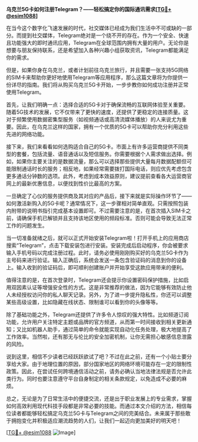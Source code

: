 **乌克兰5G卡如何注册Telegram？——轻松搞定你的国际通讯需求[[TG💪+ @esim1088](https://t.me/s/esim1088)]**

在当今这个数字化飞速发展的时代，社交媒体已经成为我们生活中不可或缺的一部分。而提到社交媒体，Telegram绝对是一个绕不开的存在。作为一个安全、快速且功能强大的即时通讯应用，Telegram在全球范围内拥有大量的用户。无论你是想要与朋友保持联系，还是希望加入各种兴趣小组获取资讯，Telegram都能满足你的需求。

但是，如果你身在乌克兰，或者计划前往乌克兰旅行，并且需要一张支持5G网络的SIM卡来帮助你更好地使用Telegram等应用程序，那么这篇文章将为你提供一份详尽的指南。我们将从购买乌克兰5G卡开始，一步步教你如何成功注册并正常使用Telegram。

首先，让我们明确一点：选择合适的5G卡对于确保流畅的互联网体验至关重要。随着5G技术的发展，它不仅带来了更快的速度，还提供了更稳定的连接质量。这对于频繁使用数据密集型服务（如视频通话或高清流媒体播放）的人来说尤为重要。因此，在乌克兰这样的国家，拥有一个优质的5G卡可以帮助你充分利用这些先进的网络功能。

接下来，我们来看看如何选购适合自己的5G卡。市面上有许多运营商提供不同类型的套餐，包括流量、语音通话以及短信服务。你需要根据个人需求做出选择。例如，如果你主要关注的是数据流量，那么可以选择那些提供大量每月数据配额但可能限制通话时长的服务；相反地，如果经常需要拨打国际电话，则应优先考虑包含更多通话分钟数的选项。此外，考虑到成本效益原则，建议提前查看各大运营商官网上的最新优惠信息，以便找到性价比最高的方案。

一旦确定了心仪的服务提供商及其对应的产品后，接下来就是实际操作环节了——如何激活新购入的5G卡呢？通常情况下，这一步骤相对简单直观。只需按照包装内附带的说明书指引完成基本设置即可。不过需要注意的是，在首次插入SIM卡之前，请确保手机已解锁并且支持该地区使用的频段标准。否则可能会导致无法正常工作的问题发生。

当一切准备就绪之后，就可以正式开始安装Telegram啦！打开手机上的应用商店搜索“Telegram”，点击下载安装包进行安装。安装完成后启动程序，你会被要求输入手机号码以完成注册过程。此时，请务必使用刚刚购买好的乌克兰5G卡作为主号码来进行验证。输入正确后，系统会发送一条包含验证码的消息到你的设备上。输入收到的验证码后，即可顺利创建账户并开始享受这款应用带来的便利。

值得注意的是，在首次登录时，Telegram还会提示你设置密码保护措施，比如启用双因素认证等增强安全性的方式。这是非常推荐的做法，因为它能够有效防止他人未经授权访问你的私人聊天记录。另外，为了进一步提升隐私性，你还可以调整某些高级设置，比如隐藏在线状态、限制谁可以看到你的头像等等。

除了基础功能之外，Telegram还提供了许多令人惊叹的强大特性。比如频道订阅功能，允许用户关注特定主题或品牌的官方频道，从而第一时间接收到相关更新通知；又比如机器人助手，通过简单的命令就能实现自动化任务处理，极大地提高了工作效率。当然啦，还有那无与伦比的安全加密机制，让你无需担心敏感信息泄露的风险。

说到这里，相信不少读者已经跃跃欲试了吧？不过在此之前，还有一个小贴士要分享给大家。由于地理位置的原因，部分国家地区的网络环境可能存在一定的限制性政策。因此，在尝试任何跨境通信活动之前，请务必确认当地法律法规是否允许此类行为。同时也要注意遵守平台自身制定的相关条款规定，以免造成不必要的麻烦。

总之，无论是为了日常生活中的便捷交流，还是出于职业发展上的专业需求，掌握如何高效利用现代科技手段都是非常必要的技能。而通过本文介绍的方法，相信每位读者都能够轻松搞定乌克兰5G卡与Telegram之间的完美结合。未来属于那些敢于拥抱变化并积极适应潮流趋势的人们，让我们一起迈向更加美好的明天吧！

[[TG💪+ @esim1088](https://t.me/s/esim1088) ![Image](https://i.postimg.cc/4NQfJmqS/Snipaste-2025-05-13-00-14-12.png)]
